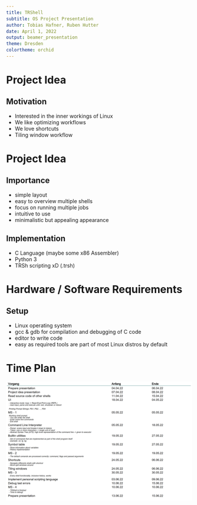 ```yaml
---
title: TRShell 
subtitle: OS Project Presentation
author: Tobias Hafner, Ruben Hutter
date: April 1, 2022
output: beamer_presentation
theme: Dresden
colortheme: orchid
---
```


# Project Idea
## Motivation
- Interested in the inner workings of Linux
- We like optimizing workflows
- We love shortcuts
- Tiling window workflow

# Project Idea
## Importance
- simple layout
- easy to overview multiple shells
- focus on running multiple jobs
- intuitive to use
- minimalistic but appealing appearance

## Implementation
- C Language (maybe some x86 Assembler)
- Python 3
- TRSh scripting xD (.trsh)


# Hardware / Software Requirements
## Setup
- Linux operating system
- gcc & gdb for compilation and debugging of C code
- editor to write code
- easy as required tools are part of most Linux distros by default


# Time Plan
![](ablauf.png)

